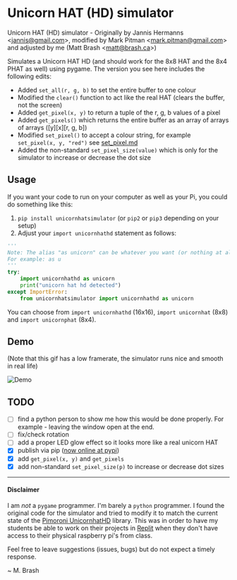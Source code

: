 # Unicorn HAT (HD) simulator
Unicorn HAT (HD) simulator - Originally by Jannis Hermanns &lt;jannis@gmail.com>, modified by Mark Pitman &lt;mark.pitman@gmail.com> and adjusted by me (Matt Brash &lt;matt@brash.ca>)

Simulates a Unicorn HAT HD (and should work for the 8x8 HAT and the 8x4 PHAT as well) using pygame.
The version you see here includes the following edits:
- Added `set_all(r, g, b)` to set the entire buffer to one colour
- Modified the `clear()` function to act like the real HAT (clears the buffer, not the screen)
- Added `get_pixel(x, y)` to return a tuple of the r, g, b values of a pixel
- Added `get_pixels()` which returns the entire buffer as an array of arrays of arrays ([y][x][r, g, b])
- Modified `set_pixel()` to accept a colour string, for example `set_pixel(x, y, "red")` see [set_pixel.md](set_pixel.md)
- Added the non-standard `set_pixel_size(value)` which is only for the simulator to increase or decrease the dot size

## Usage

If you want your code to run on your computer as well as your Pi, you could do something like this:

1. `pip install unicornhatsimulator` (or `pip2` or `pip3` depending on your setup)
2. Adjust your `import unicornhathd` statement as follows:

```python
'''
Note: The alias "as unicorn" can be whatever you want (or nothing at all).
For example: as u
'''
try:
    import unicornhathd as unicorn
    print("unicorn hat hd detected")
except ImportError:
    from unicornhatsimulator import unicornhathd as unicorn
```

You can choose from `import unicornhathd` (16x16), `import unicornhat` (8x8) and `import unicornphat` (8x4). 

## Demo

(Note that this gif has a low framerate, the simulator runs nice and smooth in real life)

![Demo](https://cl.ly/2s070z1k0L3J/Screen%20Recording%202017-06-26%20at%2011.12%20PM.gif)

## TODO

- [ ] find a python person to show me how this would be done properly. For example - leaving the window open at the end.
- [ ] fix/check rotation
- [ ] add a proper LED glow effect so it looks more like a real unicorn HAT
- [x] publish via pip ([now online at pypi](https://pypi.org/project/unicornhatsimulator/))
- [x] add `get_pixel(x, y)` and `get_pixels`
- [x] add non-standard `set_pixel_size(p)` to increase or decrease dot sizes

---

#### Disclaimer

I am _not_ a `pygame` programmer. I'm barely a `python` programmer. I found the original code for the simulator and tried to modify it to match the current state of the [Pimoroni UnicornhatHD](https://github.com/pimoroni/unicorn-hat-hd) library. This was in order to have my students be able to work on their projects in [Replit](https://replit.com) when they don't have access to their physical raspberry pi's from class.

Feel free to leave suggestions (issues, bugs) but do not expect a timely response.


~ M. Brash

